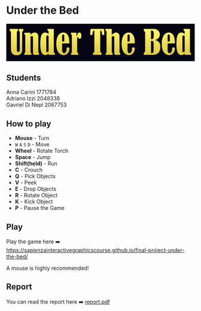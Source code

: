 # Under the Bed 
![image](https://github.com/SapienzaInteractiveGraphicsCourse/final-project-under-the-bed/blob/main/Under%20the%20bed.png)

## Students
Anna Carini 1771784 <br>
Adriano Izzi 2048338 <br>
Gavriel Di Nepi 2067753 <br>

## How to play
- **Mouse** - Turn
- `W` `A` `S` `D` - Move
- **Wheel** - Rotate Torch
- **Space** - Jump
- **Shift(held)** - Run
- **C** - Crouch
- **Q** - Pick Objects
- **V** - Peek
- **E** - Drop Objects
- **R** - Rotate Object
- **K** - Kick Object
- **P** - Pause the Game

## Play
Play the game here ➡️ https://sapienzainteractivegraphicscourse.github.io/final-project-under-the-bed/

A mouse is highly recommended!

## Report
You can read the report here  ➡️ [report.pdf](https://github.com/SapienzaInteractiveGraphicsCourse/final-project-under-the-bed/blob/main/Under_the_bed_REPORT.pdf)
